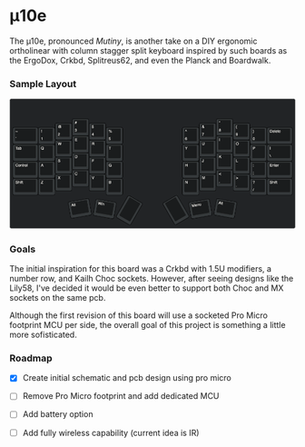 # μ10e

The μ10e, pronounced *Mutiny*, is another take on a DIY ergonomic ortholinear with column stagger split keyboard inspired by such boards as the ErgoDox, Crkbd, Splitreus62, and even the Planck and Boardwalk.

### Sample Layout
![u10eLayout](./u10e_layout.png)

### Goals
The initial inspiration for this board was a Crkbd with 1.5U modifiers, a number row, and Kailh Choc sockets. However, after seeing designs like the Lily58, I've decided it would be even better to support both Choc and MX sockets on the same pcb.

Although the first revision of this board will use a socketed Pro Micro footprint MCU per side, the overall goal of this project is something a little more sofisticated.

### Roadmap
- [x] Create initial schematic and pcb design using pro micro
- [ ] Remove Pro Micro footprint and add dedicated MCU
- [ ] Add battery option
- [ ] Add fully wireless capability (current idea is IR)



